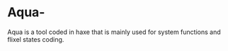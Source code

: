# Aqua-
Aqua is a tool coded in haxe that is mainly used for system functions and flixel states coding.
